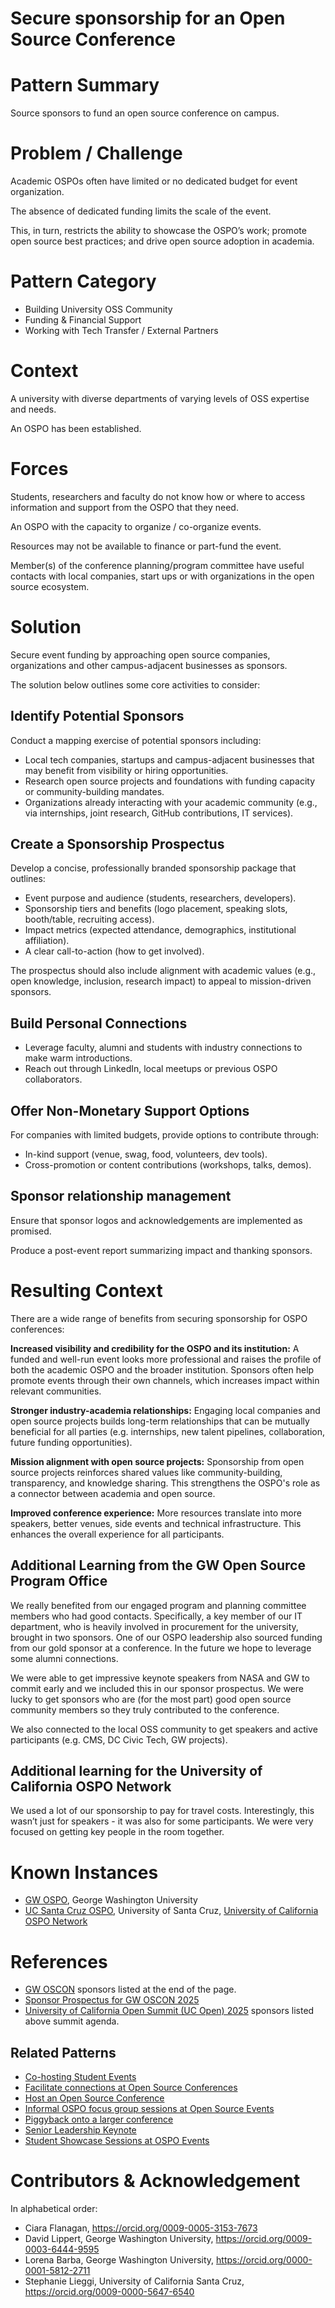 # Secure sponsorship for an Open Source Conference

# Pattern Summary
Source sponsors to fund an open source conference on campus.

# Problem / Challenge
Academic OSPOs often have limited or no dedicated budget for event organization. 

The absence of dedicated funding limits the scale of the event.

This, in turn, restricts the ability to showcase the OSPO’s work; promote open source best practices; and drive open source adoption in academia.

# Pattern Category
- Building University OSS Community
- Funding & Financial Support
- Working with Tech Transfer / External Partners  

# Context
A university with diverse departments of varying levels of OSS expertise and needs.

An OSPO has been established.

# Forces
Students, researchers and faculty do not know how or where to access information and support from the OSPO that they need.

An OSPO with the capacity to organize / co-organize events.

Resources may not be available to finance or part-fund the event.

Member(s) of the conference planning/program committee have useful contacts with local companies, start ups or with organizations in the open source ecosystem.

# Solution
Secure event funding by approaching open source companies, organizations and other campus-adjacent businesses as sponsors. 

The solution below outlines some core activities to consider:

## Identify Potential Sponsors
Conduct a mapping exercise of potential sponsors including:
* Local tech companies, startups and campus-adjacent businesses that may benefit from visibility or hiring opportunities.
* Research open source projects and foundations with funding capacity or community-building mandates.
* Organizations already interacting with your academic community (e.g., via internships, joint research, GitHub contributions, IT services).

## Create a Sponsorship Prospectus
Develop a concise, professionally branded sponsorship package that outlines:
* Event purpose and audience (students, researchers, developers).
* Sponsorship tiers and benefits (logo placement, speaking slots, booth/table, recruiting access).
* Impact metrics (expected attendance, demographics, institutional affiliation).
* A clear call-to-action (how to get involved).

The prospectus should also include alignment with academic values (e.g., open knowledge, inclusion, research impact) to appeal to mission-driven sponsors.

## Build Personal Connections
* Leverage faculty, alumni and students with industry connections to make warm introductions.
* Reach out through LinkedIn, local meetups or previous OSPO collaborators.

## Offer Non-Monetary Support Options
For companies with limited budgets, provide options to contribute through:
* In-kind support (venue, swag, food, volunteers, dev tools).
* Cross-promotion or content contributions (workshops, talks, demos).

## Sponsor relationship management 
Ensure that sponsor logos and acknowledgements are implemented as promised.

Produce a post-event report summarizing impact and thanking sponsors.

# Resulting Context
There are a wide range of benefits from securing sponsorship for OSPO conferences:

**Increased visibility and credibility for the OSPO and its institution:** A funded and well-run event looks more professional and raises the profile of both the academic OSPO and the broader institution. Sponsors often help promote events through their own channels, which increases impact within relevant communities.

**Stronger industry-academia relationships:** Engaging local companies and open source projects builds long-term relationships that can be mutually beneficial for all parties (e.g. internships, new talent pipelines, collaboration, future funding opportunities).

**Mission alignment with open source projects:** Sponsorship from open source projects reinforces shared values like community-building, transparency, and knowledge sharing. This strengthens the OSPO's role as a connector between academia and open source.

**Improved conference experience:** More resources translate into more speakers,  better venues, side events and technical infrastructure. This enhances the overall experience for all participants.

## Additional Learning from the GW Open Source Program Office
We really benefited from our engaged program and planning committee members who had good contacts. Specifically, a key member of our IT department, who is heavily involved in procurement for the university, brought in two sponsors. One of our OSPO leadership also sourced funding from our gold sponsor at a conference. In the future we hope to leverage some alumni connections.

We were able to get impressive keynote speakers from NASA and GW to commit early and we included this in our sponsor prospectus. We were lucky to get sponsors who are (for the most part) good open source community members so they truly contributed to the conference.  

We also connected to the local OSS community to get speakers and active participants (e.g. CMS, DC Civic Tech, GW projects).

## Additional learning for the University of California OSPO Network
We used a lot of our sponsorship to pay for travel costs. Interestingly, this wasn’t just for speakers - it was also for some participants. We were very focused on getting key people in the room together. 

# Known Instances
* [GW OSPO](https://ospo.gwu.edu/), George Washington University
* [UC Santa Cruz OSPO](https://ucsc-ospo.github.io/), University of Santa Cruz, [University of California OSPO Network](https://ucospo.net/events/uc-open-4-2025/)

# References
* [GW OSCON](https://ospo.gwu.edu/oscon-2025) sponsors listed at the end of the page.
* [Sponsor Prospectus for GW OSCON 2025](https://gwu.box.com/s/t85385ljfie6ixtt0zxx2mnw6nxh40mx)
* [University of California Open Summit (UC Open) 2025](https://ucospo.net/events/uc-open-4-2025/) sponsors listed above summit agenda.

## Related Patterns
* [Co-hosting Student Events](https://github.com/CURIOSSorg/curioss-patterns/blob/main/cohosting-student-events.md)
* [Facilitate connections at Open Source Conferences](https://github.com/CURIOSSorg/curioss-patterns/blob/main/facilitate-connections-at-open-source-conferences.md)
* [Host an Open Source Conference](https://github.com/CURIOSSorg/curioss-patterns/blob/main/host-an-open-source-conference.md)
* [Informal OSPO focus group sessions at Open Source Events](https://github.com/CURIOSSorg/curioss-patterns/blob/main/informal-ospo-focus-groups-at-open-source-events.md)
* [Piggyback onto a larger conference](piggyback-onto-a-larger-conference.md)
* [Senior Leadership Keynote](https://github.com/CURIOSSorg/curioss-patterns/blob/main/senior-leadership-keynote.md)
* [Student Showcase Sessions at OSPO Events](https://github.com/CURIOSSorg/curioss-patterns/blob/main/student-showcase-sessions-at-ospo-events.md)
  
# Contributors & Acknowledgement
In alphabetical order:

* Ciara Flanagan, https://orcid.org/0009-0005-3153-7673
* David Lippert, George Washington University, https://orcid.org/0009-0003-6444-9595
* Lorena Barba, George Washington University, https://orcid.org/0000-0001-5812-2711
* Stephanie Lieggi, University of California Santa Cruz, https://orcid.org/0009-0000-5647-6540
